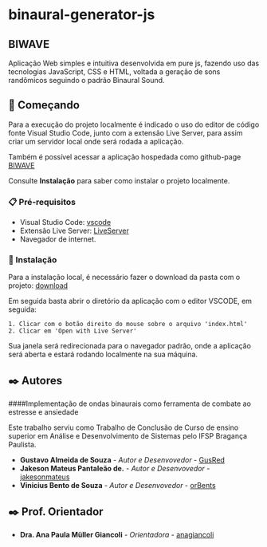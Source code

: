 # binaural-generator-js
## BIWAVE
Aplicação Web simples e intuitiva desenvolvida em pure js, fazendo uso das tecnologias JavaScript, CSS e HTML, voltada a geração de sons randômicos seguindo o padrão Binaural Sound.

## 🚀 Começando

Para a execução do projeto localmente é indicado o uso do editor de código fonte Visual Studio Code, junto com a extensão Live Server, para assim criar um servidor local onde será rodada a aplicação.

Também é possível acessar a aplicação hospedada como github-page [BIWAVE](https://orbents.github.io/binaural-generator-js/)

Consulte **Instalação** para saber como instalar o projeto localmente.

### 📋 Pré-requisitos

- Visual Studio Code: [vscode](https://code.visualstudio.com/download)
- Extensão Live Server: [LiveServer](https://marketplace.visualstudio.com/items?itemName=ritwickdey.LiveServer)
- Navegador de internet.

### 🔧 Instalação

Para a instalação local, é necessário fazer o download da pasta com o projeto: [download](https://github.com/orBents/binaural-generator-js/archive/refs/heads/main.zip)

Em seguida basta abrir o diretório da aplicação com o editor VSCODE, em seguida: 

```
1. Clicar com o botão direito do mouse sobre o arquivo 'index.html'
2. Clicar em 'Open with Live Server'
```
Sua janela será redirecionada para o navegador padrão, onde a aplicação será aberta e estará rodando localmente na sua máquina.

## ✒️ Autores
####Implementação de ondas binaurais como ferramenta de combate ao estresse e ansiedade

Este trabalho serviu como Trabalho de Conclusão de Curso de ensino superior em Análise e Desenvolvimento de Sistemas pelo IFSP Bragança Paulista.

* **Gustavo Almeida de Souza** - *Autor e Desenvovedor* - [GusRed](https://github.com/GusRed)
* **Jakeson Mateus Pantaleão de.** - *Autor e Desenvovedor* - [jakesonmateus](https://github.com/jakesonmateus)
* **Vinicius Bento de Souza** - *Autor e Desenvovedor* - [orBents](https://github.com/orBents)

## ✒️ Prof. Orientador
* **Dra. Ana Paula Müller Giancoli** - *Orientadora* - [anagiancoli](https://github.com/anagiancoli)
